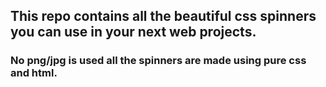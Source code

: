 ## This repo contains all the beautiful css spinners you can use in your next web projects.
### No png/jpg is used all the spinners are made using pure css and html.
